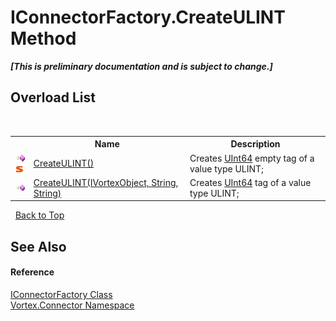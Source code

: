 # IConnectorFactory.CreateULINT Method 
 _**\[This is preliminary documentation and is subject to change.\]**_


## Overload List
&nbsp;<table><tr><th></th><th>Name</th><th>Description</th></tr><tr><td>![Public method](media/pubmethod.gif "Public method")![Static member](media/static.gif "Static member")</td><td><a href="M_Vortex_Connector_IConnectorFactory_CreateULINT.md">CreateULINT()</a></td><td>
Creates <a href="http://msdn2.microsoft.com/en-us/library/06cf7918" target="_blank">UInt64</a> empty tag of a value type ULINT;</td></tr><tr><td>![Public method](media/pubmethod.gif "Public method")</td><td><a href="M_Vortex_Connector_IConnectorFactory_CreateULINT_1.md">CreateULINT(IVortexObject, String, String)</a></td><td>
Creates <a href="http://msdn2.microsoft.com/en-us/library/06cf7918" target="_blank">UInt64</a> tag of a value type ULINT;</td></tr></table>&nbsp;
<a href="#iconnectorfactory.createulint-method">Back to Top</a>

## See Also


#### Reference
<a href="T_Vortex_Connector_IConnectorFactory.md">IConnectorFactory Class</a><br /><a href="N_Vortex_Connector.md">Vortex.Connector Namespace</a><br />